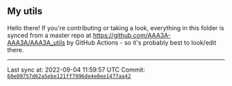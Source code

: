 ## My utils

Hello there! If you're contributing or taking a look, everything in this folder
is synced from a master repo at https://github.com/AAA3A-AAA3A/AAA3A_utils by GitHub Actions -
so it's probably best to look/edit there.

---

Last sync at: 2022-09-04 11:59:57 UTC
Commit: [`60e09757d62a5ebe121ff7996de4e0ee1477aa42`](https://github.com/AAA3A-AAA3A/AAA3A_utils/commit/60e09757d62a5ebe121ff7996de4e0ee1477aa42)
